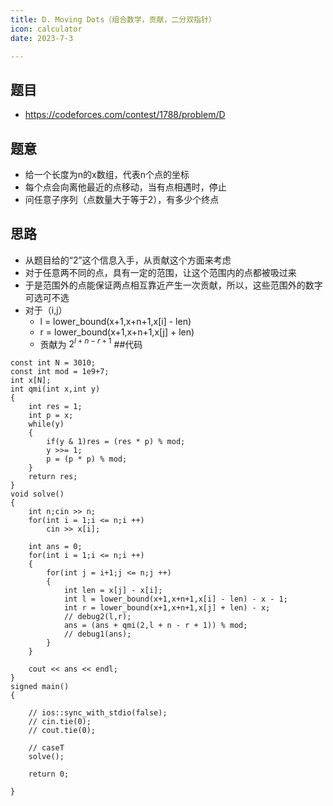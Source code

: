 ```yaml
---
title: D. Moving Dots（组合数学，贡献，二分双指针）
icon: calculator
date: 2023-7-3

---
```

## 题目
- https://codeforces.com/contest/1788/problem/D
## 题意
- 给一个长度为n的x数组，代表n个点的坐标
- 每个点会向离他最近的点移动，当有点相遇时，停止
- 问任意子序列（点数量大于等于2），有多少个终点
## 思路
- 从题目给的“2”这个信息入手，从贡献这个方面来考虑
- 对于任意两不同的点，具有一定的范围，让这个范围内的点都被吸过来
- 于是范围外的点能保证两点相互靠近产生一次贡献，所以，这些范围外的数字可选可不选
- 对于（i,j）
  - l = lower_bound(x+1,x+n+1,x[i] - len)
  - r = lower_bound(x+1,x+n+1,x[j] + len)
  - 贡献为 $2^{l + n - r + 1}$
##代码
```
const int N = 3010;
const int mod = 1e9+7;
int x[N];
int qmi(int x,int y)
{
    int res = 1;
    int p = x;
    while(y)
    {
        if(y & 1)res = (res * p) % mod;
        y >>= 1;
        p = (p * p) % mod;
    }
    return res;
}
void solve() 
{
    int n;cin >> n;
    for(int i = 1;i <= n;i ++)
        cin >> x[i];

    int ans = 0;
    for(int i = 1;i <= n;i ++)
    {
        for(int j = i+1;j <= n;j ++)
        {
            int len = x[j] - x[i];
            int l = lower_bound(x+1,x+n+1,x[i] - len) - x - 1;
            int r = lower_bound(x+1,x+n+1,x[j] + len) - x;
            // debug2(l,r);
            ans = (ans + qmi(2,l + n - r + 1)) % mod;
            // debug1(ans);
        }
    }

    cout << ans << endl;
}
signed main()
{

    // ios::sync_with_stdio(false);
    // cin.tie(0);
    // cout.tie(0);

    // caseT
    solve();
    
    return 0;

}

```